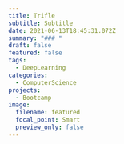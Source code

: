 ```yaml
---
title: Trifle
subtitle: Subtitle
date: 2021-06-13T18:45:31.072Z
summary: "### "
draft: false
featured: false
tags:
  - DeepLearning
categories:
  - ComputerScience
projects:
  - Bootcamp
image:
  filename: featured
  focal_point: Smart
  preview_only: false
---
```

### 